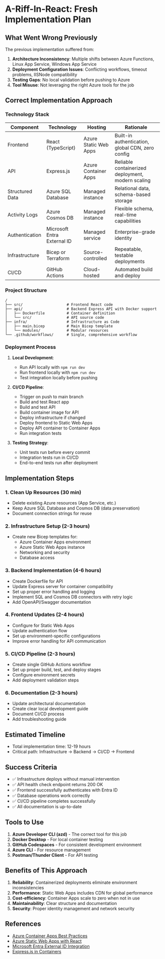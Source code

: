 # A-Riff-In-React: Fresh Implementation Plan

## What Went Wrong Previously

The previous implementation suffered from:

1. **Architecture Inconsistency**: Multiple shifts between Azure Functions, Linux App Service, Windows App Service
2. **Deployment Configuration Issues**: Conflicting workflows, timeout problems, IISNode compatibility
3. **Testing Gaps**: No local validation before pushing to Azure
4. **Tool Misuse**: Not leveraging the right Azure tools for the job

## Correct Implementation Approach

### Technology Stack

| Component | Technology | Hosting | Rationale |
|-----------|------------|---------|-----------|
| Frontend | React (TypeScript) | Azure Static Web Apps | Built-in authentication, global CDN, zero config |
| API | Express.js | Azure Container Apps | Reliable containerized deployment, modern scaling |
| Structured Data | Azure SQL Database | Managed instance | Relational data, schema-based storage |
| Activity Logs | Azure Cosmos DB | Managed instance | Flexible schema, real-time capabilities |
| Authentication | Microsoft Entra External ID | Managed service | Enterprise-grade identity |
| Infrastructure | Bicep or Terraform | Source-controlled | Repeatable, testable deployments |
| CI/CD | GitHub Actions | Cloud-hosted | Automated build and deploy |

### Project Structure

```
/
├── src/                    # Frontend React code
├── api/                    # Backend Express API with Docker support
│   ├── Dockerfile          # Container definition 
│   └── src/                # API source code
├── infra/                  # Infrastructure as Code
│   ├── main.bicep          # Main Bicep template
│   └── modules/            # Modular resources
└── .github/workflows/      # Single, comprehensive workflow
```

### Deployment Process

1. **Local Development**:
   - Run API locally with `npm run dev`
   - Run frontend locally with `npm run dev`
   - Test integration locally before pushing

2. **CI/CD Pipeline**:
   - Trigger on push to main branch
   - Build and test React app
   - Build and test API
   - Build container image for API
   - Deploy infrastructure if changed
   - Deploy frontend to Static Web Apps
   - Deploy API container to Container Apps
   - Run integration tests

3. **Testing Strategy**:
   - Unit tests run before every commit
   - Integration tests run in CI/CD
   - End-to-end tests run after deployment

## Implementation Steps

### 1. Clean Up Resources (30 min)

- Delete existing Azure resources (App Service, etc.)
- Keep Azure SQL Database and Cosmos DB (data preservation)
- Document connection strings for reuse

### 2. Infrastructure Setup (2-3 hours)

- Create new Bicep templates for:
  - Azure Container Apps environment
  - Azure Static Web Apps instance
  - Networking and security
  - Database access

### 3. Backend Implementation (4-6 hours)

- Create Dockerfile for API
- Update Express server for container compatibility
- Set up proper error handling and logging
- Implement SQL and Cosmos DB connectors with retry logic
- Add OpenAPI/Swagger documentation

### 4. Frontend Updates (2-4 hours)

- Configure for Static Web Apps
- Update authentication flow
- Set up environment-specific configurations
- Improve error handling for API communication

### 5. CI/CD Pipeline (2-3 hours)

- Create single GitHub Actions workflow
- Set up proper build, test, and deploy stages
- Configure environment secrets
- Add deployment validation steps

### 6. Documentation (2-3 hours)

- Update architectural documentation
- Create clear local development guide
- Document CI/CD process
- Add troubleshooting guide

## Estimated Timeline

- Total implementation time: 12-19 hours
- Critical path: Infrastructure → Backend → CI/CD → Frontend

## Success Criteria

- ✅ Infrastructure deploys without manual intervention
- ✅ API health check endpoint returns 200 OK
- ✅ Frontend successfully authenticates with Entra ID
- ✅ Database operations work correctly
- ✅ CI/CD pipeline completes successfully
- ✅ All documentation is up-to-date

## Tools to Use

1. **Azure Developer CLI (azd)** - The correct tool for this job
2. **Docker Desktop** - For local container testing
3. **GitHub Codespaces** - For consistent development environment
4. **Azure CLI** - For resource management
5. **Postman/Thunder Client** - For API testing

## Benefits of This Approach

1. **Reliability**: Containerized deployments eliminate environment inconsistencies
2. **Performance**: Static Web Apps includes CDN for global performance
3. **Cost-efficiency**: Container Apps scale to zero when not in use
4. **Maintainability**: Clear structure and documentation
5. **Security**: Proper identity management and network security

## References

- [Azure Container Apps Best Practices](https://learn.microsoft.com/en-us/azure/container-apps/best-practices)
- [Azure Static Web Apps with React](https://learn.microsoft.com/en-us/azure/static-web-apps/getting-started?tabs=react)
- [Microsoft Entra External ID Integration](https://learn.microsoft.com/en-us/entra/external-id/)
- [Express.js in Containers](https://nodejs.org/en/docs/guides/nodejs-docker-webapp/)
